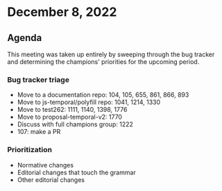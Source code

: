# December 8, 2022

## Agenda

This meeting was taken up entirely by sweeping through the bug tracker and determining the champions' priorities for the upcoming period.

### Bug tracker triage
- Move to a documentation repo: 104, 105, 655, 861, 866, 893
- Move to js-temporal/polyfill repo: 1041, 1214, 1330
- Move to test262: 1111, 1140, 1398, 1776
- Move to proposal-temporal-v2: 1770
- Discuss with full champions group: 1222
- 107: make a PR

### Prioritization
- Normative changes
- Editorial changes that touch the grammar
- Other editorial changes
